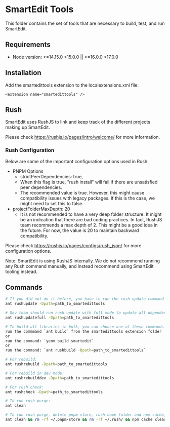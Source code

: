# SmartEdit Tools

This folder contains the set of tools that are necessary to build, test, and run SmartEdit.

## Requirements

-   Node version: >=14.15.0 <15.0.0 || >=16.0.0 <17.0.0

## Installation

Add the smartedittools extension to the localextensions.xml file:

```
<extension name="smartedittools" />
```

## Rush

SmartEdit uses RushJS to link and keep track of the different projects making up SmartEdit.

Please check https://rushjs.io/pages/intro/welcome/ for more information.

### Rush Configuration

Below are some of the important configuration options used in Rush:

-   PNPM Options
    -   strictPeerDependencies: true,
    -   When this flag is true, "rush install" will fail if there are unsatisfied peer dependencies.
    -   The recommended value is true. However, this might cause compatibility issues with legacy packages. If this is the case, we might need to set this to false.
-   projectFolderMaxDepth: 20
    -   It is not recommended to have a very deep folder structure. It might be an indication that there are bad coding practices. In fact, RushJS team recommends a max depth of 2. This might be a good idea in the future. For now, the value is 20 to maintain backward compatibility.

Please check https://rushjs.io/pages/configs/rush_json/ for more configuration options.

Note: SmartEdit is using RushJS internally. We do not recommend running any Rush command manually, and instead recommend using SmartEdit tooling instead.

## Commands

```sh
# If you did not do it before, you have to run the rush update command at least once before building:
ant rushupdate -Dpath=path_to_smartedittools

# Dev team should run rush update with full mode to update all dependencies periodically
ant rushupdatefull -Dpath=path_to_smartedittools

# To build all libraries in bulk, you can choose one of these commands below:
run the commmand `ant build` from the smartedittools extension folder
or
run the command: `yenv build smartedit`
or
run the command: `ant rushbuild -Dpath=path_to_smartedittools`

# For rebuild:
ant rushrebuild -Dpath=path_to_smartedittools

# For rebuild in dev mode:
ant rushrebuilddev -Dpath=path_to_smartedittools

# For rush check:
ant rushcheck -Dpath=path_to_smartedittools

# To run rush purge:
ant clean

# To run rush purge, delete pnpm store, rush home folder and npm cache, run:
ant clean && rm -rf ~/.pnpm-store && rm -rf ~/.rush/ && npm cache clear --force

```
